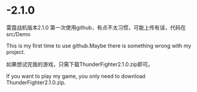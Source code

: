 # -2.1.0
雷霆战机版本2.1.0
第一次使用github，有点不太习惯，可能上传有误，代码在src/Demo
       
This is my first time to use github.Maybe there is something wrong with my project.
       
如果想试完我的游戏，只需下载ThunderFighter2.1.0.zip即可。

If you want to play my game, you only need to download ThunderFighter2.1.0.zip.
       
